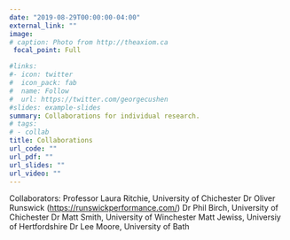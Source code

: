```yaml
---
date: "2019-08-29T00:00:00-04:00"
external_link: ""
image:
# caption: Photo from http://theaxiom.ca
 focal_point: Full

#links:
#- icon: twitter
#  icon_pack: fab
#  name: Follow
#  url: https://twitter.com/georgecushen
#slides: example-slides
summary: Collaborations for individual research.
# tags:
# - collab
title: Collaborations
url_code: ""
url_pdf: ""
url_slides: ""
url_video: ""
---
```


Collaborators:
Professor Laura Ritchie, University of Chichester 
Dr Oliver Runswick (https://runswickperformance.com/)
Dr Phil Birch, University of Chichester
Dr Matt Smith, University of Winchester
Matt Jewiss, Universiy of Hertfordshire
Dr Lee Moore, University of Bath


